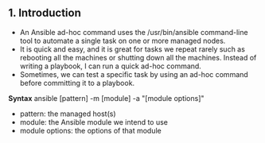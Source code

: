 
## 1. Introduction
* An Ansible ad-hoc command uses the /usr/bin/ansible command-line tool to automate a single task on one or more managed nodes. 
* It is quick and easy, and it is great for tasks we repeat rarely such as rebooting all the machines or shutting down all the machines. Instead of writing a playbook, I can run a quick ad-hoc command. 
* Sometimes, we can test a specific task by using an ad-hoc command before committing it to a playbook. 

**Syntax**
ansible [pattern] -m [module] -a "[module options]"
* pattern: the managed host(s)
* module: the Ansible module we intend to use
* module options: the options of that module

